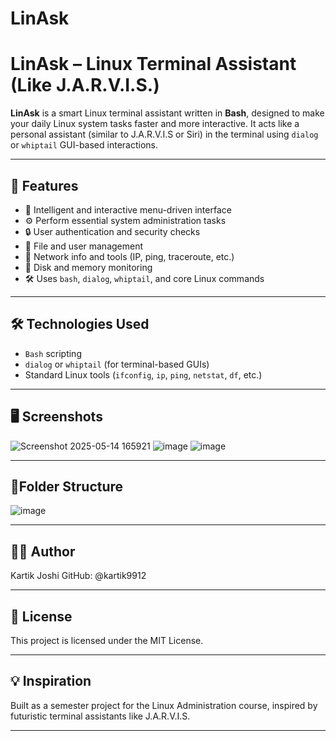 # LinAsk

# LinAsk – Linux Terminal Assistant (Like J.A.R.V.I.S.)

**LinAsk** is a smart Linux terminal assistant written in **Bash**, designed to make your daily Linux system tasks faster and more interactive. It acts like a personal assistant (similar to J.A.R.V.I.S or Siri) in the terminal using `dialog` or `whiptail` GUI-based interactions.

---

## 🚀 Features

- 🧠 Intelligent and interactive menu-driven interface
- ⚙️ Perform essential system administration tasks
- 🔒 User authentication and security checks
- 📁 File and user management
- 📡 Network info and tools (IP, ping, traceroute, etc.)
- 💽 Disk and memory monitoring
- 🛠️ Uses `bash`, `dialog`, `whiptail`, and core Linux commands

---

## 🛠️ Technologies Used

- `Bash` scripting
- `dialog` or `whiptail` (for terminal-based GUIs)
- Standard Linux tools (`ifconfig`, `ip`, `ping`, `netstat`, `df`, etc.)

---

## 🖥️ Screenshots
![Screenshot 2025-05-14 165921](https://github.com/user-attachments/assets/05f5a7ae-f0ee-42ef-b492-f6fe38b218bc)
![image](https://github.com/user-attachments/assets/3162de65-f59d-4049-800a-f346ab3c2a26)
![image](https://github.com/user-attachments/assets/75df7cd1-0284-4e24-9fdf-66c8f58ed325)


---

## 📁Folder Structure

![image](https://github.com/user-attachments/assets/6605dd82-5ff5-43ac-b764-802da2ad8e3d)




---

## 👨‍💻 Author
Kartik Joshi
GitHub: @kartik9912


---
## 📜 License
This project is licensed under the MIT License.



---
## 💡 Inspiration
Built as a semester project for the Linux Administration course, inspired by futuristic terminal assistants like J.A.R.V.I.S.



---

